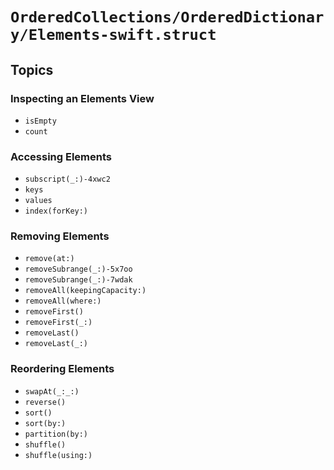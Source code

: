 # ``OrderedCollections/OrderedDictionary/Elements-swift.struct``

## Topics

### Inspecting an Elements View

- ``isEmpty``
- ``count``

### Accessing Elements

- ``subscript(_:)-4xwc2``
- ``keys``
- ``values``
- ``index(forKey:)``

### Removing Elements

- ``remove(at:)``
- ``removeSubrange(_:)-5x7oo``
- ``removeSubrange(_:)-7wdak``
- ``removeAll(keepingCapacity:)``
- ``removeAll(where:)``
- ``removeFirst()``
- ``removeFirst(_:)``
- ``removeLast()``
- ``removeLast(_:)``

### Reordering Elements

- ``swapAt(_:_:)``
- ``reverse()``
- ``sort()``
- ``sort(by:)``
- ``partition(by:)``
- ``shuffle()``
- ``shuffle(using:)``

